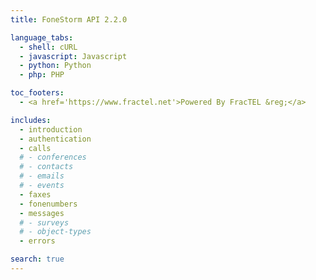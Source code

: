 ```yaml
---
title: FoneStorm API 2.2.0

language_tabs:
  - shell: cURL
  - javascript: Javascript
  - python: Python
  - php: PHP

toc_footers:
  - <a href='https://www.fractel.net'>Powered By FracTEL &reg;</a>

includes:
  - introduction
  - authentication
  - calls
  # - conferences
  # - contacts
  # - emails
  # - events
  - faxes
  - fonenumbers
  - messages
  # - surveys
  # - object-types
  - errors

search: true
---
```

